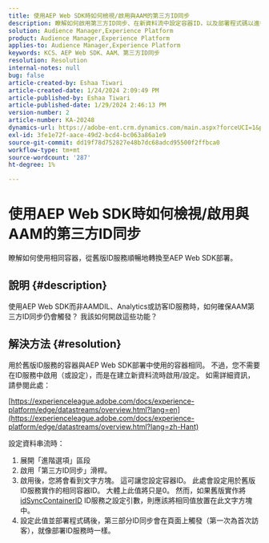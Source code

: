 ```yaml
---
title: 使用AEP Web SDK時如何檢視/啟用與AAM的第三方ID同步
description: 瞭解如何啟用第三方ID同步、在新資料流中設定容器ID，以及部署程式碼以進行有效同步。
solution: Audience Manager,Experience Platform
product: Audience Manager,Experience Platform
applies-to: Audience Manager,Experience Platform
keywords: KCS、AEP Web SDK、AAM、第三方ID同步
resolution: Resolution
internal-notes: null
bug: false
article-created-by: Eshaa Tiwari
article-created-date: 1/24/2024 2:09:49 PM
article-published-by: Eshaa Tiwari
article-published-date: 1/29/2024 2:46:13 PM
version-number: 2
article-number: KA-20248
dynamics-url: https://adobe-ent.crm.dynamics.com/main.aspx?forceUCI=1&pagetype=entityrecord&etn=knowledgearticle&id=49c7e139-c2ba-ee11-a569-6045bd006268
exl-id: 3fe1e72f-aace-49d2-bcd4-bc063a86a1e9
source-git-commit: dd19f78d752827e48b7dc68adcd95500f2ffbca0
workflow-type: tm+mt
source-wordcount: '287'
ht-degree: 1%

---
```


# 使用AEP Web SDK時如何檢視/啟用與AAM的第三方ID同步


瞭解如何使用相同容器，從舊版ID服務順暢地轉換至AEP Web SDK部署。

## 說明 {#description}

使用AEP Web SDK而非AAMDIL、Analytics或訪客ID服務時，如何確保AAM第三方ID同步仍會觸發？ 我該如何開啟這些功能？

## 解決方法 {#resolution}


用於舊版ID服務的容器與AEP Web SDK部署中使用的容器相同。 不過，您不需要在ID服務中啟用（或設定），而是在建立新資料流時啟用/設定。 如需詳細資訊，請參閱此處：

[https://experienceleague.adobe.com/docs/experience-platform/edge/datastreams/overview.html?lang=en](https://experienceleague.adobe.com/docs/experience-platform/edge/datastreams/overview.html?lang=zh-Hant)

設定資料串流時：

1. 展開「進階選項」區段
2. 啟用「第三方ID同步」滑桿。
3. 啟用後，您將會看到文字方塊。 這可讓您設定容器ID。 此處會設定用於舊版ID服務實作的相同容器ID。 大體上此值將只是0。 然而，如果舊版實作將 [idSyncContainerID](https://experienceleague.adobe.com/docs/id-service/using/id-service-api/configurations/idsyncontainerid.html?lang=en) ID服務之設定引數，則應該將相同值放置在此文字方塊中。
4. 設定此值並部署程式碼後，第三部分ID同步會在頁面上觸發（第一次為首次訪客），就像部署ID服務時一樣。
